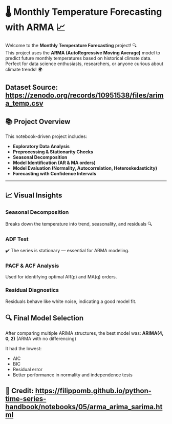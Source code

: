 # 🌡️ Monthly Temperature Forecasting with ARMA 📈

Welcome to the **Monthly Temperature Forecasting** project! 🔍  
This project uses the **ARMA (AutoRegressive Moving Average)** model to predict future monthly temperatures based on historical climate data. Perfect for data science enthusiasts, researchers, or anyone curious about climate trends! 🌍

Dataset Source: https://zenodo.org/records/10951538/files/arima_temp.csv
---

## 📚 Project Overview

This notebook-driven project includes:

-  **Exploratory Data Analysis**
-  **Preprocessing & Stationarity Checks**
-  **Seasonal Decomposition**
-  **Model Identification (AR & MA orders)**
-  **Model Evaluation (Normality, Autocorrelation, Heteroskedasticity)**
-  **Forecasting with Confidence Intervals**
---

## 📈 Visual Insights
### Seasonal Decomposition
Breaks down the temperature into trend, seasonality, and residuals 🔍


### ADF Test
✔️ The series is stationary — essential for ARMA modeling.

### PACF & ACF Analysis
Used for identifying optimal AR(p) and MA(q) orders.

### Residual Diagnostics
Residuals behave like white noise, indicating a good model fit.

## 🔍 Final Model Selection
After comparing multiple ARIMA structures, the best model was:
**ARIMA(4, 0, 2)** (ARMA with no differencing)

It had the lowest:
- AIC
- BIC
- Residual error
- Better performance in normality and independence tests



📜 Credit: https://filippomb.github.io/python-time-series-handbook/notebooks/05/arma_arima_sarima.html
---



